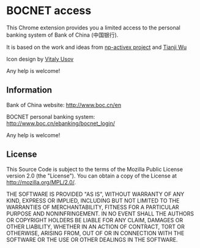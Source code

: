 # BOCNET access

This Chrome extension provides you a limited access to the personal banking system
of Bank of China (中国银行).

It is based on the work and ideas from [np-activex project](http://code.google.com/p/np-activex/) and [Tianji Wu](http://www.wutj.info/prj-userscript-bundle)

Icon design by [Vitaly Usov](http://shutterstock.com/g/vitalyusov)

Any help is welcome!

## Information

Bank of China website: http://www.boc.cn/en

BOCNET personal banking system: http://www.boc.cn/ebanking/bocnet_login/

Any help is welcome!

## License

This Source Code is subject to the terms of the Mozilla Public License
version 2.0 (the "License"). You can obtain a copy of the License at
http://mozilla.org/MPL/2.0/.

THE SOFTWARE IS PROVIDED "AS IS", WITHOUT WARRANTY OF ANY KIND, EXPRESS OR IMPLIED, INCLUDING BUT NOT LIMITED TO THE WARRANTIES OF MERCHANTABILITY, FITNESS FOR A PARTICULAR PURPOSE AND NONINFRINGEMENT. IN NO EVENT SHALL THE AUTHORS OR COPYRIGHT HOLDERS BE LIABLE FOR ANY CLAIM, DAMAGES OR OTHER LIABILITY, WHETHER IN AN ACTION OF CONTRACT, TORT OR OTHERWISE, ARISING FROM, OUT OF OR IN CONNECTION WITH THE SOFTWARE OR THE USE OR OTHER DEALINGS IN THE SOFTWARE.